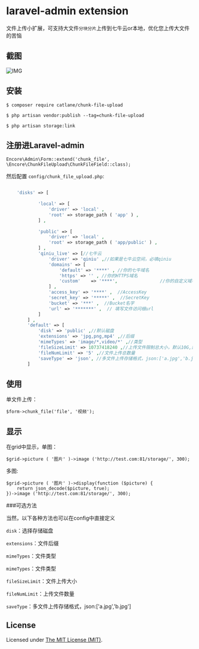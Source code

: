 laravel-admin extension
======


文件上传小扩展，可支持大文件`分块分片`上传到七牛云or本地，优化您上传大文件的苦恼

## 截图

![IMG](https://qn.lovyou.top/blog/2019/05/201905299427_2182.png?watermark/1/image/aHR0cHM6Ly93d3cubG92eW91LnRvcC96Yl91c2Vycy9wbHVnaW4vcWluaXV5dW4vd2F0ZXIucG5n/dissolve/80/gravity/SouthEast/dx/10/dy/10)

## 安装

```
$ composer require catlane/chunk-file-upload

$ php artisan vendor:publish --tag=chunk-file-upload

$ php artisan storage:link

```

## 注册进Laravel-admin
```
Encore\Admin\Form::extend('chunk_file', \Encore\ChunkFileUpload\ChunkFileField::class);
```

然后配置 `config/chunk_file_upload.php`:

```php

    'disks' => [
    
            'local' => [
                'driver' => 'local' ,
                'root' => storage_path ( 'app' ) ,
            ] ,
    
            'public' => [
                'driver' => 'local' ,
                'root' => storage_path ( 'app/public' ) ,
            ] ,
            'qiniu_live' => [//七牛云
                'driver' => 'qiniu' ,//如果是七牛云空间，必填qiniu
                'domains' => [
                    'default' => '****' , //你的七牛域名
                    'https' => '' , //你的HTTPS域名
                    'custom'    => '****',                //你的自定义域名
                ] ,
                'access_key' => '****' ,  //AccessKey
                'secret_key' => '*****' ,  //SecretKey
                'bucket' => '***' ,  //Bucket名字
                'url' => '*******' ,  // 填写文件访问根url
            ]
        ] ,
        'default' => [
            'disk' => 'public' ,//默认磁盘
            'extensions' => 'jpg,png,mp4' ,//后缀
            'mimeTypes' => 'image/*,video/*' ,//类型
            'fileSizeLimit' => 10737418240 ,//上传文件限制总大小，默认10G,默认单位为b
            'fileNumLimit' => '5' ,//文件上传总数量
            'saveType' => 'json', //多文件上传存储格式，json:['a.jpg','b.jpg']
        ]
```

## 使用

单文件上传：
```
$form->chunk_file('file', '视频');
```
## 显示

在grid中显示，单图：
```
$grid->picture ( '图片' )->image ('http://test.com:81/storage/', 300);
```
多图:
```
$grid->picture ( '图片' )->display(function ($picture) {
    return json_decode($picture, true);
})->image ('http://test.com:81/storage/', 300);
```

###可选方法

当然，以下各种方法也可以在config中直接定义

`disk`：选择存储磁盘

`extensions`：文件后缀

`mimeTypes`：文件类型

`mimeTypes`：文件类型

`fileSizeLimit`：文件上传大小

`fileNumLimit`：上传文件数量

`saveType`：多文件上传存储格式，json:['a.jpg','b.jpg']

License
------------
Licensed under [The MIT License (MIT)](LICENSE).